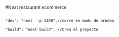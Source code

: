 #Next restaurant ecommerce

<code>
"dev": "next  -p 3100",//corre en modo de prueba<br>
"build": "next build", //Crea el proyecto <br>

</code>